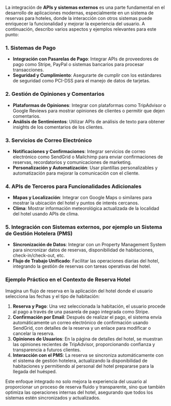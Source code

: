 La integración de **APIs y sistemas externos** es una parte fundamental en el desarrollo de aplicaciones modernas, especialmente en un sistema de reservas para hoteles, donde la interacción con otros sistemas puede enriquecer la funcionalidad y mejorar la experiencia del usuario. A continuación, describo varios aspectos y ejemplos relevantes para este punto:

### 1. Sistemas de Pago

* **Integración con Pasarelas de Pago**: Integrar APIs de proveedores de pago como Stripe, PayPal o sistemas bancarios para procesar transacciones.
* **Seguridad y Cumplimiento**: Asegurarte de cumplir con los estándares de seguridad como PCI-DSS para el manejo de datos de tarjetas.

### 2. Gestión de Opiniones y Comentarios

* **Plataformas de Opiniones**: Integrar con plataformas como TripAdvisor o Google Reviews para mostrar opiniones de clientes o permitir que dejen comentarios.
* **Análisis de Sentimientos**: Utilizar APIs de análisis de texto para obtener insights de los comentarios de los clientes.

### 3. Servicios de Correo Electrónico

* **Notificaciones y Confirmaciones**: Integrar servicios de correo electrónico como SendGrid o Mailchimp para enviar confirmaciones de reservas, recordatorios y comunicaciones de marketing.
* **Personalización y Automatización**: Usar plantillas personalizables y automatización para mejorar la comunicación con el cliente.

### 4. APIs de Terceros para Funcionalidades Adicionales

* **Mapas y Localización**: Integrar con Google Maps o similares para mostrar la ubicación del hotel y puntos de interés cercanos.
* **Clima**: Mostrar información meteorológica actualizada de la localidad del hotel usando APIs de clima.

### 5. Integración con Sistemas externos, por ejemplo un Sistema de Gestión Hotelera (PMS)

* **Sincronización de Datos**: Integrar con un Property Management System para sincronizar datos de reservas, disponibilidad de habitaciones, check-in/check-out, etc.
* **Flujo de Trabajo Unificado**: Facilitar las operaciones diarias del hotel, integrando la gestión de reservas con tareas operativas del hotel.

### Ejemplo Práctico en el Contexto de Reserva Hotel

Imagina un flujo de reserva en la aplicación del hotel donde el usuario selecciona las fechas y el tipo de habitación:

1. **Reserva y Pago**: Una vez seleccionada la habitación, el usuario procede al pago a través de una pasarela de pago integrada como Stripe.
1. **Confirmación por Email**: Después de realizar el pago, el sistema envía automáticamente un correo electrónico de confirmación usando SendGrid, con detalles de la reserva y un enlace para modificar o cancelar la reserva.
1. **Opiniones de Usuarios**: En la página de detalles del hotel, se muestran las opiniones recientes de TripAdvisor, proporcionando confianza y transparencia a futuros clientes.
1. **Interacción con el PMS**: La reserva se sincroniza automáticamente con el sistema de gestión hotelera, actualizando la disponibilidad de habitaciones y permitiendo al personal del hotel prepararse para la llegada del huésped.

Este enfoque integrado no solo mejora la experiencia del usuario al proporcionar un proceso de reserva fluido y transparente, sino que también optimiza las operaciones internas del hotel, asegurando que todos los sistemas estén sincronizados y actualizados.
